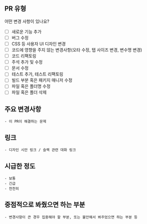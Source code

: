 ## PR 유형
어떤 변경 사항이 있나요?

- [ ] 새로운 기능 추가
- [ ] 버그 수정
- [ ] CSS 등 사용자 UI 디자인 변경
- [ ] 코드에 영향을 주지 않는 변경사항(오타 수정, 탭 사이즈 변경, 변수명 변경)
- [ ] 코드 리팩토링
- [ ] 주석 추가 및 수정
- [ ] 문서 수정
- [ ] 테스트 추가, 테스트 리팩토링
- [ ] 빌드 부분 혹은 패키지 매니저 수정
- [ ] 파일 혹은 폴더명 수정
- [ ] 파일 혹은 폴더 삭제

## 주요 변경사항
	- 이 PR이 해결하는 문제
## 링크
	- 디자인 시안 링크 / 슬랙 관련 대화 링크
## 시급한 정도
	- 보통
	- 긴급
	- 천천히
## 중점적으로 봐줬으면 하는 부분
	- 변경사항이 큰 경우 집중해야 할 부분, 또는 불안해서 봐주었으면 하는 부분 등
